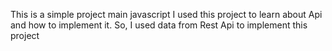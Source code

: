 
This is a simple project main javascript
I used this project to learn about Api and how to implement it.
So, I used data from Rest Api to implement this project
